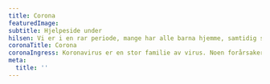```yaml
---
title: Corona
featuredImage:
subtitle: Hjelpeside under
hilsen: Vi er i en rar periode, mange har alle barna hjemme, samtidig som de prøver å jobbe. Noen sitter i karantene, noen er bekymret for hva viruset kan gjøre hvis man selv eller noen av de nærmeste blir smittet, noen er bekymret for økonomien sin, for arbeidsplassen sin osv. Men er det en ting mange av oss plutselig har fått litt mer av, så er det nettopp tid! ❤️😊
coronaTitle: Corona
coronaIngress: Koronavirus er en stor familie av virus. Noen forårsaker sykdom hos mennesker, andre smitter bare dyr. I sjeldne tilfeller har dyrekoronavirus mutert til også å kunne smitte fra dyr til mennesker og å kunne spre seg mellom mennesker. Det er dette som antas å ha skjedd med viruset som forårsaker covid-19.
meta:
  title: ''
---
```

